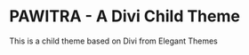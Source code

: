 PAWITRA - A Divi Child Theme
=============================

This is a child theme based on Divi from Elegant Themes
